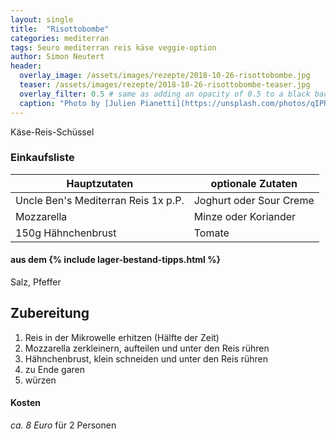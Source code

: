 ```yaml
---
layout: single
title:  "Risottobombe"
categories: mediterran
tags: 5euro mediterran reis käse veggie-option
author: Simon Neutert
header:
  overlay_image: /assets/images/rezepte/2018-10-26-risottobombe.jpg
  teaser: /assets/images/rezepte/2018-10-26-risottobombe-teaser.jpg
  overlay_filter: 0.5 # same as adding an opacity of 0.5 to a black background
  caption: "Photo by [Julien Pianetti](https://unsplash.com/photos/qIPRTMulc-g?utm_source=unsplash&utm_medium=referral&utm_content=creditCopyText) on [Unsplash](https://unsplash.com/search/photos/risotto?utm_source=unsplash&utm_medium=referral&utm_content=creditCopyText)"
---
```


Käse-Reis-Schüssel

### Einkaufsliste

| Hauptzutaten | optionale Zutaten |
|---|---|
| <e24>Uncle Ben's Mediterran Reis</e24> 1x p.P. | Joghurt oder Sour Creme |
| Mozzarella | Minze oder Koriander |
| 150g Hähnchenbrust | Tomate |

#### aus dem {% include lager-bestand-tipps.html %}

Salz, Pfeffer

## Zubereitung

1. Reis in der Mikrowelle erhitzen (Hälfte der Zeit)
2. Mozzarella zerkleinern, aufteilen und unter den Reis rühren
3. Hähnchenbrust, klein schneiden und unter den Reis rühren
4. zu Ende garen
5. würzen

#### Kosten

_ca. 8 Euro_ für 2 Personen
